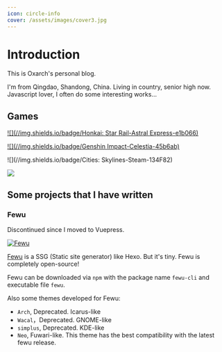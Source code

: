```yaml
---
icon: circle-info
cover: /assets/images/cover3.jpg
---
```


# Introduction

This is Oxarch's personal blog.

I'm from Qingdao, Shandong, China. Living in country, senior high now.
Javascript lover, I often do some interesting works...

## Games

[![](//img.shields.io/badge/Honkai: Star Rail-Astral Express-e1b066)](https://sr.mihoyo.com)  

[![](//img.shields.io/badge/Genshin Impact-Celestia-45b6ab)](https://ys.mihoyo.com)  

![](//img.shields.io/badge/Cities: Skylines-Steam-134F82)  

![](//img.shields.io/badge/Minecraft-Java-EE303C)  

## Some projects that I have written

### Fewu

Discontinued since I moved to Vuepress.

[![Fewu](//img.shields.io/badge/Fewu-3.3-3273d2)](//github.com/0xarch/fewu)

[Fewu](//github.com/0xarch/fewu) is a SSG (Static site generator) like Hexo. But it's tiny.
Fewu is completely open-source!

Fewu can be downloaded via `npm` with the package name `fewu-cli` and executable file `fewu`.

Also some themes developed for Fewu:
* `Arch`, Deprecated. Icarus-like
* `Wacal`，Deprecated. GNOME-like
* `simplus`, Deprecated. KDE-like
* `Neo`, Fuwari-like. This theme has the best compatibility with the latest fewu release.